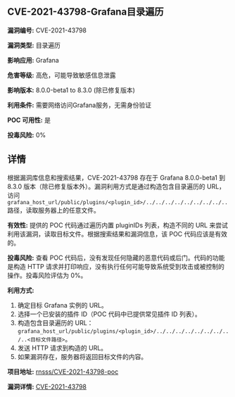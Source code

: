 ## CVE-2021-43798-Grafana目录遍历

**漏洞编号:** CVE-2021-43798

**漏洞类型:** 目录遍历

**影响应用:** Grafana

**危害等级:** 高危，可能导致敏感信息泄露

**影响版本:** 8.0.0-beta1 to 8.3.0 (除已修复版本)

**利用条件:** 需要网络访问Grafana服务，无需身份验证

**POC 可用性:** 是

**投毒风险:** 0%

## 详情

根据漏洞库信息和搜索结果，CVE-2021-43798 存在于 Grafana 8.0.0-beta1 到 8.3.0 版本（除已修复版本外）。漏洞利用方式是通过构造包含目录遍历的 URL，访问 `grafana_host_url/public/plugins/<plugin_id>/../../../../../../../../..` 路径，读取服务器上的任意文件。

**有效性:** 提供的 POC 代码通过遍历内置 pluginIDs 列表，构造不同的 URL 来尝试利用该漏洞，读取目标文件。根据搜索结果和漏洞信息，该 POC 代码应该是有效的。

**投毒风险:** 查看 POC 代码后，没有发现任何隐藏的恶意代码或后门。代码的功能是构造 HTTP 请求并打印响应，没有执行任何可能导致系统受到攻击或被控制的操作。投毒风险评估为 0%。

**利用方式:**
1.  确定目标 Grafana 实例的 URL。
2.  选择一个已安装的插件 ID（POC 代码中已提供常见插件 ID 列表）。
3.  构造包含目录遍历的 URL：`grafana_host_url/public/plugins/<plugin_id>/../../../../../../../../..<目标文件路径>`。
4.  发送 HTTP 请求到构造的 URL。
5.  如果漏洞存在，服务器将返回目标文件的内容。

**项目地址:** [rnsss/CVE-2021-43798-poc](https://github.com/rnsss/CVE-2021-43798-poc)

**漏洞详情:** [CVE-2021-43798](https://nvd.nist.gov/vuln/detail/CVE-2021-43798)